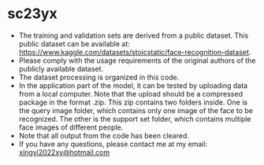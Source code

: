 # sc23yx
* The training and validation sets are derived from a public dataset. This public dataset can be available at: https://www.kaggle.com/datasets/stoicstatic/face-recognition-dataset.
* Please comply with the usage requirements of the original authors of the publicly available dataset.
* The dataset processing is organized in this code.
* In the application part of the model, it can be tested by uploading data from a local computer. Note that the upload should be a compressed package in the format .zip. This zip contains two folders inside. One is the query image folder, which contains only one image of the face to be recognized. The other is the support set folder, which contains multiple face images of different people.
* Note that all output from the code has been cleared.
* If you have any questions, please contact me at my email: xingyi2022xy@hotmail.com
